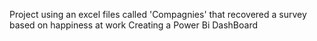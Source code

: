 Project using an excel files called 'Compagnies' that recovered a survey based on happiness at work 
Creating a Power Bi DashBoard
